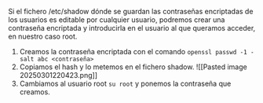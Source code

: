 Si el fichero /etc/shadow dónde se guardan las contraseñas encriptadas de los usuarios es editable por cualquier usuario, podremos crear una contraseña encriptada y introducirla en el usuario al que queramos acceder, en nuestro caso root.

1. Creamos la contraseña encriptada con el comando `openssl passwd -1 -salt abc <contraseña>`
2. Copiamos el hash y lo metemos en el fichero shadow.
	 ![[Pasted image 20250301220423.png]]
3. Cambiamos al usuario root `su root` y ponemos la contraseña que creamos.
